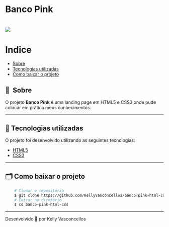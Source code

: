 # Banco Pink

<h1>
    <img src="public/apresentacao.gif">
</h1>

# Indice

- [Sobre](#-sobre)
- [Tecnologias utilizadas](#-tecnologias-utilizadas)
- [Como baixar o projeto](#-como-baixar-o-projeto)

## 🔖&nbsp; Sobre

O projeto **Banco Pink** é uma landing page em HTML5 e CSS3 onde pude colocar em prática meus conhecimentos.

---

## 🚀 Tecnologias utilizadas

O projeto foi desenvolvido utilizando as seguintes tecnologias:

- [HTML5](https://developer.mozilla.org/pt-BR/docs/Web/HTML)
- [CSS3](https://developer.mozilla.org/pt-BR/docs/Web/CSS)

---

## 🗂 Como baixar o projeto

```bash
    # Clonar o repositório
    $ git clone https://github.com/KellyVasconcellos/banco-pink-html-css.git
    # Entrar no diretório
    $ cd banco-pink-html-css
```

---

Desenvolvido 💜 por Kelly Vasconcellos
